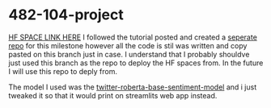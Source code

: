 # 482-104-project
[HF SPACE LINK HERE](https://huggingface.co/spaces/thotranexe/milestone2)
I followed the tutorial posted and created a [seperate repo](https://github.com/thotranexe/milestone2) for this milestone however all the code is stil was written and copy pasted on this branch just in case. I understand that I probably shouldve just used this branch as the repo to deploy the HF spaces from. In the future I will use this repo to deply from. 

The model I used was the [twitter-roberta-base-sentiment-model](https://huggingface.co/cardiffnlp/twitter-xlm-roberta-base-sentiment?text=T%27estimo%21) and i just tweaked it so that it would print on streamlits web app instead.